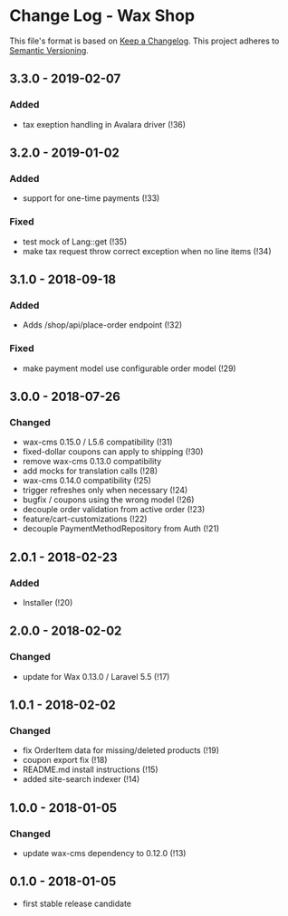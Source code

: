 # Change Log - Wax Shop

This file's format is based on [Keep a Changelog](http://keepachangelog.com/). This project adheres to [Semantic Versioning](http://semver.org/).

## 3.3.0 - 2019-02-07
### Added
 - tax exeption handling in Avalara driver (!36)

## 3.2.0 - 2019-01-02
### Added
 - support for one-time payments (!33)

### Fixed
 - test mock of Lang::get (!35)
 - make tax request throw correct exception when no line items (!34)

## 3.1.0 - 2018-09-18
### Added
 - Adds /shop/api/place-order endpoint (!32)

### Fixed
 - make payment model use configurable order model (!29)

## 3.0.0 - 2018-07-26
### Changed
 - wax-cms 0.15.0 / L5.6 compatibility (!31)
 - fixed-dollar coupons can apply to shipping (!30)
 - remove wax-cms 0.13.0 compatibility
 - add mocks for translation calls (!28)
 - wax-cms 0.14.0 compatibility (!25)
 - trigger refreshes only when necessary (!24)
 - bugfix / coupons using the wrong model (!26)
 - decouple order validation from active order (!23)
 - feature/cart-customizations (!22)
 - decouple PaymentMethodRepository from Auth (!21)


## 2.0.1 - 2018-02-23
### Added
 - Installer (!20)

## 2.0.0 - 2018-02-02
### Changed
 - update for Wax 0.13.0 / Laravel 5.5 (!17)


## 1.0.1 - 2018-02-02
### Changed
 - fix OrderItem data for missing/deleted products (!19)
 - coupon export fix (!18)
 - README.md install instructions (!15)
 - added site-search indexer (!14)


## 1.0.0 - 2018-01-05
### Changed
 - update wax-cms dependency to 0.12.0 (!13)
 
 
## 0.1.0 - 2018-01-05
 - first stable release candidate
